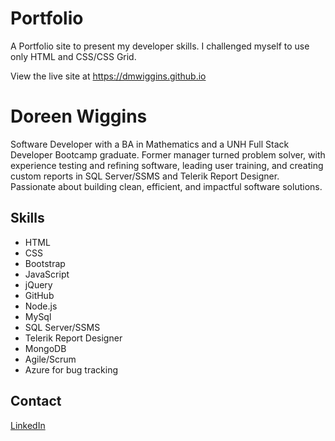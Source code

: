# Portfolio
A Portfolio site to present my developer skills.  I challenged myself to use only HTML and CSS/CSS Grid.

View the live site at https://dmwiggins.github.io

# Doreen Wiggins
Software Developer with a BA in Mathematics and a UNH Full Stack Developer Bootcamp graduate. Former manager turned problem solver, with experience testing and refining software, leading user training, and creating custom reports in SQL Server/SSMS and Telerik Report Designer. Passionate about building clean, efficient, and impactful software solutions.

## Skills
- HTML
- CSS
- Bootstrap
- JavaScript
- jQuery
- GitHub
- Node.js
- MySql
- SQL Server/SSMS
- Telerik Report Designer
- MongoDB
- Agile/Scrum
- Azure for bug tracking

## Contact
[LinkedIn](https://www.linkedin.com/in/doreen-m-wiggins)
